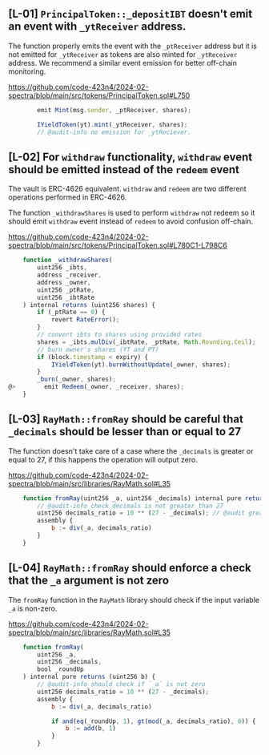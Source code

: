 ## [L-01] `PrincipalToken::_depositIBT` doesn't emit an event with `_ytReceiver` address.

The function properly emits the event with the `_ptReceiver` address but it is not emitted for `_ytReceiver` as tokens are also minted for `_ytReceiver` address. We recommend a similar event emission for better off-chain monitoring.

https://github.com/code-423n4/2024-02-spectra/blob/main/src/tokens/PrincipalToken.sol#L750

```js
        emit Mint(msg.sender, _ptReceiver, shares);

        IYieldToken(yt).mint(_ytReceiver, shares);
        // @audit-info no emission for _ytReciever.
```

## [L-02] For `withdraw` functionality, `withdraw` event should be emitted instead of the `redeem` event

The vault is ERC-4626 equivalent. `withdraw` and `redeem` are two different operations performed in ERC-4626.

The function `_withdrawShares` is used to perform `withdraw` not redeem so it should emit `withdraw` event instead of `redeem` to avoid confusion off-chain. 
 
https://github.com/code-423n4/2024-02-spectra/blob/main/src/tokens/PrincipalToken.sol#L780C1-L798C6

```js
    function _withdrawShares(
        uint256 _ibts,
        address _receiver,
        address _owner,
        uint256 _ptRate,
        uint256 _ibtRate
    ) internal returns (uint256 shares) {
        if (_ptRate == 0) {
            revert RateError();
        }
        // convert ibts to shares using provided rates
        shares = _ibts.mulDiv(_ibtRate, _ptRate, Math.Rounding.Ceil);
        // burn owner's shares (YT and PT)
        if (block.timestamp < expiry) {
            IYieldToken(yt).burnWithoutUpdate(_owner, shares);
        }
        _burn(_owner, shares);
@>        emit Redeem(_owner, _receiver, shares);
    }
```

## [L-03] `RayMath::fromRay` should be careful that `_decimals` should be lesser than or equal to 27

The function doesn't take care of a case where the `_decimals` is greater or equal to 27, if this happens the operation will output zero. 

https://github.com/code-423n4/2024-02-spectra/blob/main/src/libraries/RayMath.sol#L35

```js
    function fromRay(uint256 _a, uint256 _decimals) internal pure returns (uint256 b) {
        // @audit-info check decimals is not greater than 27
        uint256 decimals_ratio = 10 ** (27 - _decimals); // @audit greater than 27 will cause problem here.
        assembly {
            b := div(_a, decimals_ratio)
        }
    }
```

## [L-04] `RayMath::fromRay` should enforce a check that the `_a` argument is not zero

The `fromRay` function in the `RayMath` library should check if the input variable `_a` is non-zero. 
 
https://github.com/code-423n4/2024-02-spectra/blob/main/src/libraries/RayMath.sol#L35

```js
    function fromRay(
        uint256 _a,
        uint256 _decimals,
        bool _roundUp
    ) internal pure returns (uint256 b) {
        // @audit-info should check if `_a` is not zero
        uint256 decimals_ratio = 10 ** (27 - _decimals);
        assembly {
            b := div(_a, decimals_ratio)

            if and(eq(_roundUp, 1), gt(mod(_a, decimals_ratio), 0)) {
                b := add(b, 1)
            }
        }
    
```